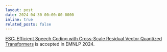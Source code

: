```yaml
---
layout: post
date: 2024-04-30 00:00:00-0000
inline: true
related_posts: false
---
```


[ESC: Efficient Speech Coding with Cross-Scale Residual Vector Quantized Transformers](https://arxiv.org/abs/2404.19441) is accepted in EMNLP 2024.

